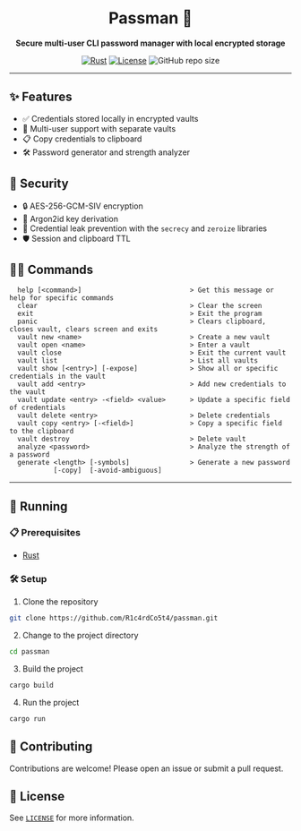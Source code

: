 <div align="center">

# Passman 🔐

**Secure multi-user CLI password manager with local encrypted storage**

[![Rust](https://img.shields.io/badge/Built_with-Rust-orange?logo=rust)](https://www.rust-lang.org/)
[![License](https://img.shields.io/badge/License-MIT-blue.svg)](LICENSE)
![GitHub repo size](https://img.shields.io/github/repo-size/R1c4rdCo5t4/passman)

</div>

---

## ✨ Features

- ✅ Credentials stored locally in encrypted vaults
- 👥 Multi-user support with separate vaults
- 📋 Copy credentials to clipboard
- 🛠️ Password generator and strength analyzer

## 🔑 Security

- 🔒 AES-256-GCM-SIV encryption
- 🔐 Argon2id key derivation
- 🧹 Credential leak prevention with the `secrecy` and `zeroize` libraries
- 🛡️ Session and clipboard TTL

## 👨‍💻 Commands

```
  help [<command>]                           > Get this message or help for specific commands
  clear                                      > Clear the screen
  exit                                       > Exit the program
  panic                                      > Clears clipboard, closes vault, clears screen and exits
  vault new <name>                           > Create a new vault
  vault open <name>                          > Enter a vault
  vault close                                > Exit the current vault
  vault list                                 > List all vaults
  vault show [<entry>] [-expose]             > Show all or specific credentials in the vault
  vault add <entry>                          > Add new credentials to the vault
  vault update <entry> -<field> <value>      > Update a specific field of credentials 
  vault delete <entry>                       > Delete credentials
  vault copy <entry> [-<field>]              > Copy a specific field to the clipboard
  vault destroy                              > Delete vault
  analyze <password>                         > Analyze the strength of a password
  generate <length> [-symbols]               > Generate a new password
           [-copy]  [-avoid-ambiguous]                               
```

---

## 🚀 Running

### 📋 Prerequisites

- [Rust](https://www.rust-lang.org/)

### 🛠️ Setup

1. Clone the repository

```sh
git clone https://github.com/R1c4rdCo5t4/passman.git
```

2. Change to the project directory

```sh
cd passman
```

3. Build the project

```sh
cargo build
```

4. Run the project

```sh
cargo run
```

## 🤝 Contributing

Contributions are welcome! Please open an issue or submit a pull request.

## 📄 License

See [`LICENSE`](/LICENSE) for more information.